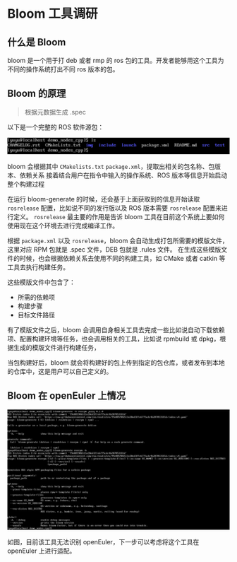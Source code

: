 # Bloom 工具调研

## 什么是 Bloom

bloom 是一个用于打 deb 或者 rmp 的 ros 包的工具。开发者能够用这个工具为不同的操作系统打出不同 ros 版本的包。

## Bloom 的原理

> 根据元数据生成 .spec 


以下是一个完整的 ROS 软件源包：

![alt text](./img/1.png)

bloom 会根据其中 `CMakelists.txt` `package.xml`，提取出相关的包名称、包版本、依赖关系
接着结合用户在指令中输入的操作系统、ROS 版本等信息开始启动整个构建过程

在运行 bloom-generate 的时候，还会基于上面获取到的信息开始读取 `rosrelease` 配置，比如说不同的发行版以及 ROS 版本需要 `rosrelease` 配置来进行定义。
`rosrelease` 最主要的作用是告诉 bloom 工具在目前这个系统上要如何使用现在这个环境去进行完成编译工作。

根据 `package.xml` 以及 `rosrelease`，bloom 会自动生成打包所需要的模版文件，这里对应 RPM 包就是 .spec 文件，DEB 包就是 .rules 文件。
在生成这些模版文件的时候，也会根据依赖关系去使用不同的构建工具，如 CMake 或者 catkin 等工具去执行构建任务。

这些模版文件中包含了：

 - 所需的依赖项
 - 构建步骤
 - 目标文件路径

有了模版文件之后，bloom 会调用自身相关工具去完成一些比如说自动下载依赖项、配置构建环境等任务，也会调用相关的工具，比如说 rpmbuild 或 dpkg，根据生成的模版文件进行构建任务，

当包构建好后，bloom 就会将构建好的包上传到指定的包仓库，或者发布到本地的仓库中，这是用户可以自己定义的。

## Bloom 在 openEuler 上情况

![alt text](./img/2.png)

如图，目前该工具无法识别 openEuler，下一步可以考虑将这个工具在 openEuler 上进行适配。